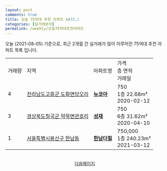 ```yaml
---
layout: post
comments: true
title: 오늘 75억대 추천 아파트 &#35;1
categories: [실거래분석]
permalink: /weekly/오늘75억대추천아파트
---
```


오늘 (2021-08-05) 기준으로, 최근 2개월 간 실거래가 많이 이루어진 75억대 추천 아파트 목록 입니다.

<table class="sortable">
  <tr>
    <td>거래량</td>
    <td>지역</td>
    <td>아파트명</td>
    <td>가격<br>층 면적<br>거래일</td>
  </tr>

  <tr class="item">
    <td>4</td>
    <td><a href="/apt/전라남도고흥군도화면당오리">전라남도고흥군 도화면당오리</a></td>
    <td style="font-weight: bold;"><a href="https://search.naver.com/search.naver?query=도화면당오리 뉴코아">뉴코아</a></td>
    <td>750<br>1층  22.68m²<br>2020-02-12</td>
  </tr>

  <tr class="item">
    <td>3</td>
    <td><a href="/apt/경상북도칠곡군약목면관호리">경상북도칠곡군 약목면관호리</a></td>
    <td style="font-weight: bold;"><a href="https://search.naver.com/search.naver?query=약목면관호리 성재">성재</a></td>
    <td>750<br>6층  31.62m²<br>2020-04-10</td>
  </tr>

  <tr class="item">
    <td>1</td>
    <td><a href="/apt/서울특별시용산구한남동">서울특별시용산구 한남동</a></td>
    <td style="font-weight: bold;"><a href="https://search.naver.com/search.naver?query=한남동 한남더힐">한남더힐</a></td>
    <td>750,000<br>1층  240.23m²<br>2021-03-12</td>
  </tr>

</table>

<br>
<center><a href="/weekly/오늘75억대추천아파트2">다음페이지</a></center>
<br><br>
